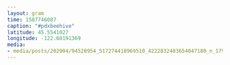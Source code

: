 ```yaml
---
layout: gram
time: 1587746087
caption: "#pdxbeehive"
latitude: 45.5541027
longitude: -122.60191369
media:
- media/posts/202004/94528954_517274418969510_4222832483654047180_n_17946175837339298.jpg
---
```

